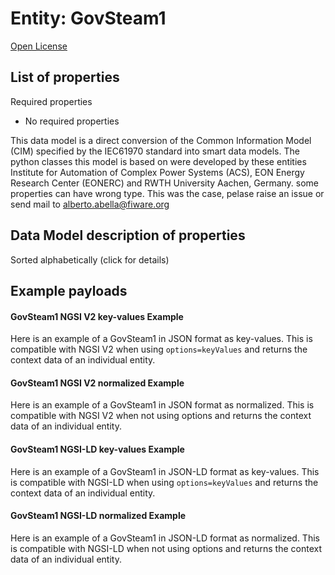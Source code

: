 Entity: GovSteam1  
=================  
[Open License](https://github.com/smart-data-models//dataModel.EnergyCIM/blob/master/GovSteam1/LICENSE.md)  

## List of properties  

Required properties  
- No required properties    
This data model is a direct conversion of the Common Information Model (CIM) specified by the IEC61970 standard into smart data models. The python classes this model is based on were developed by these entities Institute for Automation of Complex Power Systems (ACS), EON Energy Research Center (EONERC) and RWTH University Aachen, Germany. some properties can have wrong type. This was the case, pelase raise an issue or send mail to alberto.abella@fiware.org  
## Data Model description of properties  
Sorted alphabetically (click for details)  
## Example payloads    
#### GovSteam1 NGSI V2 key-values Example    
Here is an example of a GovSteam1 in JSON format as key-values. This is compatible with NGSI V2 when  using `options=keyValues` and returns the context data of an individual entity.  
#### GovSteam1 NGSI V2 normalized Example    
Here is an example of a GovSteam1 in JSON format as normalized. This is compatible with NGSI V2 when not using options and returns the context data of an individual entity.  
#### GovSteam1 NGSI-LD key-values Example    
Here is an example of a GovSteam1 in JSON-LD format as key-values. This is compatible with NGSI-LD when  using `options=keyValues` and returns the context data of an individual entity.  
#### GovSteam1 NGSI-LD normalized Example    
Here is an example of a GovSteam1 in JSON-LD format as normalized. This is compatible with NGSI-LD when not using options and returns the context data of an individual entity.  
